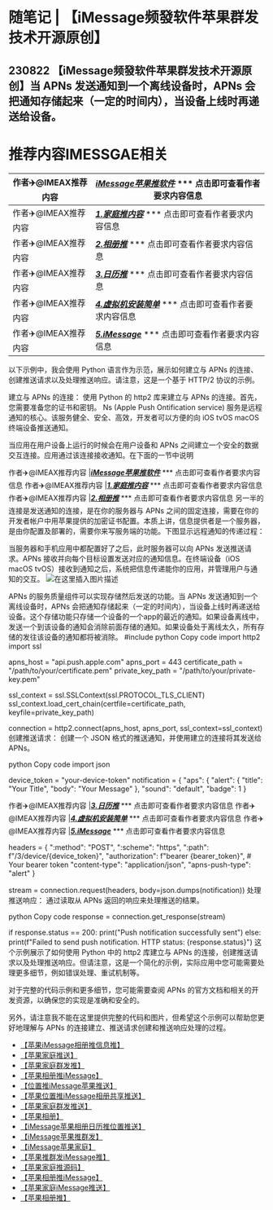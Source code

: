 # 随笔记 | 【iMessage频發软件苹果群发技术开源原创】

## 230822 【iMessage频發软件苹果群发技术开源原创】当 APNs 发送通知到一个离线设备时，APNs 会把通知存储起来（一定的时间内），当设备上线时再递送给设备。

# 推荐内容IMESSGAE相关

作者✈️@IMEAX推荐内容     |[***iMessage苹果推软件***](https://imessagee.github.io/) *** 点击即可查看作者要求内容信息
-------- | -----
作者✈️@IMEAX推荐内容     |[***1.家庭推内容***](https://imessagee.github.io/) *** 点击即可查看作者要求内容信息
作者✈️@IMEAX推荐内容     |[***2.相册推***](https://imessagee.github.io/) *** 点击即可查看作者要求内容信息
作者✈️@IMEAX推荐内容     |[***3.日历推***](https://imessagee.github.io/) *** 点击即可查看作者要求内容信息
作者✈️@IMEAX推荐内容     |[***4.虚拟机安装简单***](https://imessagee.github.io/) *** 点击即可查看作者要求内容信息
作者✈️@IMEAX推荐内容     |[***5.iMessage***](https://imessagee.github.io/) *** 点击即可查看作者要求内容信息

以下示例中，我会使用 Python 语言作为示范，展示如何建立与 APNs 的连接、创建推送请求以及处理推送响应。请注意，这是一个基于 HTTP/2 协议的示例。


建立与 APNs 的连接：
使用 Python 的 http2 库来建立与 APNs 的连接。首先，您需要准备您的证书和密钥。
Ns (Apple Push Ontification service) 服务是远程通知的核心。该服务健全、安全、高效，开发者可以方便的向 iOS tvOS macOS 终端设备推送通知。

当应用在用户设备上运行的时候会在用户设备和 APNs 之间建立一个安全的数据交互连接。应用通过该连接接收通知。在下面的一节中说明

作者✈️@IMEAX推荐内容     |[***iMessage苹果推软件***](https://imessagee.github.io/) *** 点击即可查看作者要求内容信息
作者✈️@IMEAX推荐内容     |[***1.家庭推内容***](https://imessagee.github.io/) *** 点击即可查看作者要求内容信息
作者✈️@IMEAX推荐内容     |[***2.相册推***](https://imessagee.github.io/) *** 点击即可查看作者要求内容信息
另一半的连接是发送通知的连接，是在你的服务器与 APNs 之间的固定连接，需要在你的开发者帐户中用苹果提供的加密证书配置。本质上讲，信息提供者是一个服务器，是由你配置及部署的，需要你来写服务端的功能。下图显示远程通知的传递过程：

当服务器和手机应用中都配置好了之后，此时服务器可以向 APNs 发送推送请求。APNs 接收并向每个目标设置发送对应的通知信息。在终端设备（iOS macOS tvOS）接收到通知之后，系统把信息传递能你的应用，并管理用户与通知的交互。
![在这里插入图片描述](https://img-blog.csdnimg.cn/34cf96d1e21d47408ccd613a0f0d82dc.png)

APNs 的服务质量组件可以实现存储然后发送的功能。当 APNs 发送通知到一个离线设备时，APNs 会把通知存储起来（一定的时间内），当设备上线时再递送给设备。这个存储功能只存储一个设备的一个app的最近的通知。如果设备离线中，发送一个到该设备的通知会消除前面存储的通知。如果设备处于离线太久，所有存储的发往该设备的通知都将被消除。
#include <iostream>
python
Copy code
import http2
import ssl

apns_host = "api.push.apple.com"
apns_port = 443
certificate_path = "/path/to/your/certificate.pem"
private_key_path = "/path/to/your/private-key.pem"

ssl_context = ssl.SSLContext(ssl.PROTOCOL_TLS_CLIENT)
ssl_context.load_cert_chain(certfile=certificate_path, keyfile=private_key_path)

connection = http2.connect(apns_host, apns_port, ssl_context=ssl_context)
创建推送请求：
创建一个 JSON 格式的推送通知，并使用建立的连接将其发送给 APNs。

python
Copy code
import json

device_token = "your-device-token"
notification = {
    "aps": {
        "alert": {
            "title": "Your Title",
            "body": "Your Message"
        },
        "sound": "default",
        "badge": 1
    }


作者✈️@IMEAX推荐内容     |[***3.日历推***](https://imessagee.github.io/) *** 点击即可查看作者要求内容信息
作者✈️@IMEAX推荐内容     |[***4.虚拟机安装简单***](https://imessagee.github.io/) *** 点击即可查看作者要求内容信息
作者✈️@IMEAX推荐内容     |[***5.iMessage***](https://imessagee.github.io/) *** 点击即可查看作者要求内容信息

headers = {
    ":method": "POST",
    ":scheme": "https",
    ":path": f"/3/device/{device_token}",
    "authorization": f"bearer {bearer_token}",  # Your bearer token
    "content-type": "application/json",
    "apns-push-type": "alert"
}

stream = connection.request(headers, body=json.dumps(notification))
处理推送响应：
通过读取从 APNs 返回的响应来处理推送的结果。

python
Copy code
response = connection.get_response(stream)

if response.status == 200:
    print("Push notification successfully sent")
else:
    print(f"Failed to send push notification. HTTP status: {response.status}")
这个示例展示了如何使用 Python 中的 http2 库建立与 APNs 的连接，创建推送请求以及处理推送响应。但请注意，这是一个简化的示例，实际应用中您可能需要处理更多细节，例如错误处理、重试机制等。

对于完整的代码示例和更多细节，您可能需要查阅 APNs 的官方文档和相关的开发资源，以确保您的实现是准确和安全的。

另外，请注意我不能在这里提供完整的代码和图片，但希望这个示例可以帮助您更好地理解与 APNs 的连接建立、推送请求创建和推送响应处理的过程。



- [【苹果iMessage相册推信息推】](https://imessagee.github.io/)		
- [【苹果家庭推送】](https://imessagee.github.io/)
- [【苹果家庭群发推】](https://imessagee.github.io/)
- [【苹果相册推iMessage】](https://imessagee.github.io/)
- [【位置推iMessage苹果推送】](https://imessagee.github.io/) 
- [【苹果位置推iMessage相册共享推送】](https://imessagee.github.io/)
- [【苹果家庭群发推送】](https://imessagee.github.io/)
- [【苹果相册】](https://imessagee.github.io/)
- [【iMessage苹果相册日历推位置推送】](https://imessagee.github.io/)
- [【iMessage苹果推群发】](https://imessagee.github.io/)
- [【iMessage苹果家庭】](https://imessagee.github.io/)	
- [【苹果推群发iMessage推】](https://imessagee.github.io/)
- [【苹果家庭推源码】](https://imessagee.github.io/)
- [【苹果相册推iMessage】](https://imessagee.github.io/)
- [【苹果家庭iMessage推送】](https://imessagee.github.io/)
- [【苹果相册推】](https://imessagee.github.io/)
